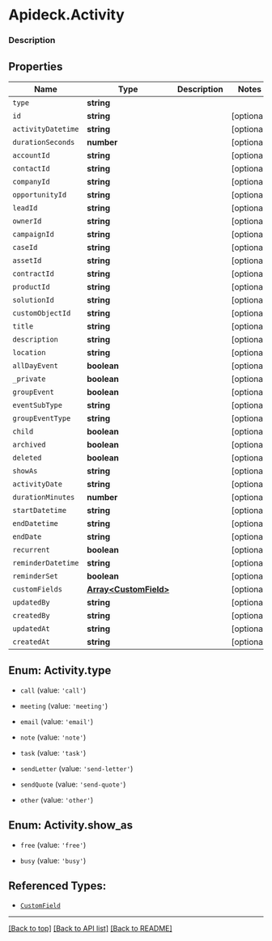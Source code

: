 # Apideck.Activity

### Description

## Properties
Name | Type | Description | Notes
------------ | ------------- | ------------- | -------------
`type` | **string** |  | 
`id` | **string** |  | [optional] 
`activityDatetime` | **string** |  | [optional] 
`durationSeconds` | **number** |  | [optional] 
`accountId` | **string** |  | [optional] 
`contactId` | **string** |  | [optional] 
`companyId` | **string** |  | [optional] 
`opportunityId` | **string** |  | [optional] 
`leadId` | **string** |  | [optional] 
`ownerId` | **string** |  | [optional] 
`campaignId` | **string** |  | [optional] 
`caseId` | **string** |  | [optional] 
`assetId` | **string** |  | [optional] 
`contractId` | **string** |  | [optional] 
`productId` | **string** |  | [optional] 
`solutionId` | **string** |  | [optional] 
`customObjectId` | **string** |  | [optional] 
`title` | **string** |  | [optional] 
`description` | **string** |  | [optional] 
`location` | **string** |  | [optional] 
`allDayEvent` | **boolean** |  | [optional] 
`_private` | **boolean** |  | [optional] 
`groupEvent` | **boolean** |  | [optional] 
`eventSubType` | **string** |  | [optional] 
`groupEventType` | **string** |  | [optional] 
`child` | **boolean** |  | [optional] 
`archived` | **boolean** |  | [optional] 
`deleted` | **boolean** |  | [optional] 
`showAs` | **string** |  | [optional] 
`activityDate` | **string** |  | [optional] 
`durationMinutes` | **number** |  | [optional] 
`startDatetime` | **string** |  | [optional] 
`endDatetime` | **string** |  | [optional] 
`endDate` | **string** |  | [optional] 
`recurrent` | **boolean** |  | [optional] 
`reminderDatetime` | **string** |  | [optional] 
`reminderSet` | **boolean** |  | [optional] 
`customFields` | [**Array&lt;CustomField&gt;**](CustomField.md) |  | [optional] 
`updatedBy` | **string** |  | [optional] 
`createdBy` | **string** |  | [optional] 
`updatedAt` | **string** |  | [optional] 
`createdAt` | **string** |  | [optional] 





<a name="ActivityType"></a>
## Enum: Activity.type


* `call` (value: `'call'`)

* `meeting` (value: `'meeting'`)

* `email` (value: `'email'`)

* `note` (value: `'note'`)

* `task` (value: `'task'`)

* `sendLetter` (value: `'send-letter'`)

* `sendQuote` (value: `'send-quote'`)

* `other` (value: `'other'`)




<a name="ActivityShowAs"></a>
## Enum: Activity.show_as


* `free` (value: `'free'`)

* `busy` (value: `'busy'`)




## Referenced Types:





































* [`CustomField`](CustomField.md)





---

[[Back to top]](#) [[Back to API list]](../../../../README.md#documentation-for-api-endpoints) [[Back to README]](../../../../README.md)



